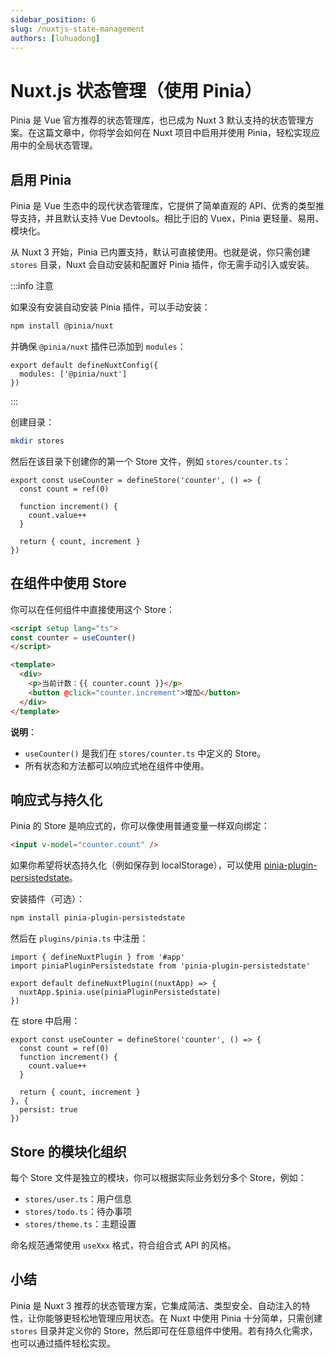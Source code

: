 ```yaml
---
sidebar_position: 6
slug: /nuxtjs-state-management
authors: [luhuadong]
---
```


# Nuxt.js 状态管理（使用 Pinia）

Pinia 是 Vue 官方推荐的状态管理库，也已成为 Nuxt 3 默认支持的状态管理方案。在这篇文章中，你将学会如何在 Nuxt 项目中启用并使用 Pinia，轻松实现应用中的全局状态管理。



## 启用 Pinia

Pinia 是 Vue 生态中的现代状态管理库，它提供了简单直观的 API、优秀的类型推导支持，并且默认支持 Vue Devtools。相比于旧的 Vuex，Pinia 更轻量、易用、模块化。

从 Nuxt 3 开始，Pinia 已内置支持，默认可直接使用。也就是说，你只需创建 `stores` 目录，Nuxt 会自动安装和配置好 Pinia 插件，你无需手动引入或安装。

:::info 注意

如果没有安装自动安装 Pinia 插件，可以手动安装：

```bash
npm install @pinia/nuxt
```

并确保 `@pinia/nuxt` 插件已添加到 `modules`：

```tsx showLineNumbers title="nuxt.config.ts"
export default defineNuxtConfig({
  modules: ['@pinia/nuxt']
})
```

:::

创建目录：

```bash showLineNumbers
mkdir stores
```

然后在该目录下创建你的第一个 Store 文件，例如 `stores/counter.ts`：

```tsx showLineNumbers title="stores/counter.ts"
export const useCounter = defineStore('counter', () => {
  const count = ref(0)

  function increment() {
    count.value++
  }

  return { count, increment }
})
```



## 在组件中使用 Store

你可以在任何组件中直接使用这个 Store：

```html showLineNumbers
<script setup lang="ts">
const counter = useCounter()
</script>

<template>
  <div>
    <p>当前计数：{{ counter.count }}</p>
    <button @click="counter.increment">增加</button>
  </div>
</template>
```

**说明**：

- `useCounter()` 是我们在 `stores/counter.ts` 中定义的 Store。
- 所有状态和方法都可以响应式地在组件中使用。



## 响应式与持久化

Pinia 的 Store 是响应式的，你可以像使用普通变量一样双向绑定：

```html showLineNumbers
<input v-model="counter.count" />
```

如果你希望将状态持久化（例如保存到 localStorage），可以使用 [pinia-plugin-persistedstate](https://github.com/prazdevs/pinia-plugin-persistedstate)。

安装插件（可选）：

```bash showLineNumbers
npm install pinia-plugin-persistedstate
```

然后在 `plugins/pinia.ts` 中注册：

```tsx showLineNumbers title="plugins/pinia.ts"
import { defineNuxtPlugin } from '#app'
import piniaPluginPersistedstate from 'pinia-plugin-persistedstate'

export default defineNuxtPlugin((nuxtApp) => {
  nuxtApp.$pinia.use(piniaPluginPersistedstate)
})
```

在 store 中启用：

```tsx showLineNumbers
export const useCounter = defineStore('counter', () => {
  const count = ref(0)
  function increment() {
    count.value++
  }

  return { count, increment }
}, {
  persist: true
})
```



## Store 的模块化组织

每个 Store 文件是独立的模块，你可以根据实际业务划分多个 Store，例如：

- `stores/user.ts`：用户信息
- `stores/todo.ts`：待办事项
- `stores/theme.ts`：主题设置

命名规范通常使用 `useXxx` 格式，符合组合式 API 的风格。



## 小结

Pinia 是 Nuxt 3 推荐的状态管理方案，它集成简洁、类型安全、自动注入的特性，让你能够更轻松地管理应用状态。在 Nuxt 中使用 Pinia 十分简单，只需创建 `stores` 目录并定义你的 Store，然后即可在任意组件中使用。若有持久化需求，也可以通过插件轻松实现。
